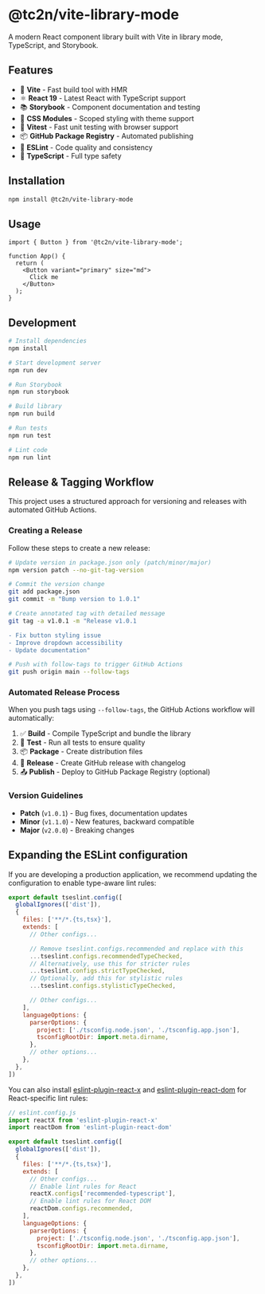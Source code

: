 # @tc2n/vite-library-mode

A modern React component library built with Vite in library mode, TypeScript, and Storybook.

## Features

- 🚀 **Vite** - Fast build tool with HMR
- ⚛️ **React 19** - Latest React with TypeScript support
- 📚 **Storybook** - Component documentation and testing
- 🎨 **CSS Modules** - Scoped styling with theme support
- 🧪 **Vitest** - Fast unit testing with browser support
- 📦 **GitHub Package Registry** - Automated publishing
- 🔧 **ESLint** - Code quality and consistency
- 🎯 **TypeScript** - Full type safety

## Installation

```bash
npm install @tc2n/vite-library-mode
```

## Usage

```tsx
import { Button } from '@tc2n/vite-library-mode';

function App() {
  return (
    <Button variant="primary" size="md">
      Click me
    </Button>
  );
}
```

## Development

```bash
# Install dependencies
npm install

# Start development server
npm run dev

# Run Storybook
npm run storybook

# Build library
npm run build

# Run tests
npm run test

# Lint code
npm run lint
```

## Release & Tagging Workflow

This project uses a structured approach for versioning and releases with automated GitHub Actions.

### Creating a Release

Follow these steps to create a new release:

```bash
# Update version in package.json only (patch/minor/major)
npm version patch --no-git-tag-version

# Commit the version change
git add package.json
git commit -m "Bump version to 1.0.1"

# Create annotated tag with detailed message
git tag -a v1.0.1 -m "Release v1.0.1

- Fix button styling issue
- Improve dropdown accessibility  
- Update documentation"

# Push with follow-tags to trigger GitHub Actions
git push origin main --follow-tags
```

### Automated Release Process

When you push tags using `--follow-tags`, the GitHub Actions workflow will automatically:

1. ✅ **Build** - Compile TypeScript and bundle the library
2. 🧪 **Test** - Run all tests to ensure quality
3. 📦 **Package** - Create distribution files
4. 🚀 **Release** - Create GitHub release with changelog
5. 📤 **Publish** - Deploy to GitHub Package Registry (optional)

### Version Guidelines

- **Patch** (`v1.0.1`) - Bug fixes, documentation updates
- **Minor** (`v1.1.0`) - New features, backward compatible
- **Major** (`v2.0.0`) - Breaking changes

## Expanding the ESLint configuration

If you are developing a production application, we recommend updating the configuration to enable type-aware lint rules:

```js
export default tseslint.config([
  globalIgnores(['dist']),
  {
    files: ['**/*.{ts,tsx}'],
    extends: [
      // Other configs...

      // Remove tseslint.configs.recommended and replace with this
      ...tseslint.configs.recommendedTypeChecked,
      // Alternatively, use this for stricter rules
      ...tseslint.configs.strictTypeChecked,
      // Optionally, add this for stylistic rules
      ...tseslint.configs.stylisticTypeChecked,

      // Other configs...
    ],
    languageOptions: {
      parserOptions: {
        project: ['./tsconfig.node.json', './tsconfig.app.json'],
        tsconfigRootDir: import.meta.dirname,
      },
      // other options...
    },
  },
])
```

You can also install [eslint-plugin-react-x](https://github.com/Rel1cx/eslint-react/tree/main/packages/plugins/eslint-plugin-react-x) and [eslint-plugin-react-dom](https://github.com/Rel1cx/eslint-react/tree/main/packages/plugins/eslint-plugin-react-dom) for React-specific lint rules:

```js
// eslint.config.js
import reactX from 'eslint-plugin-react-x'
import reactDom from 'eslint-plugin-react-dom'

export default tseslint.config([
  globalIgnores(['dist']),
  {
    files: ['**/*.{ts,tsx}'],
    extends: [
      // Other configs...
      // Enable lint rules for React
      reactX.configs['recommended-typescript'],
      // Enable lint rules for React DOM
      reactDom.configs.recommended,
    ],
    languageOptions: {
      parserOptions: {
        project: ['./tsconfig.node.json', './tsconfig.app.json'],
        tsconfigRootDir: import.meta.dirname,
      },
      // other options...
    },
  },
])
```
